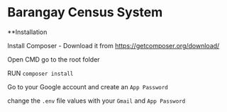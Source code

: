 # __Barangay Census System__

**Installation

Install Composer - Download it from https://getcomposer.org/download/

Open CMD go to the root folder

RUN `composer install`

Go to your Google account and create an `App Password`

change the `.env` file values with your `Gmail` and `App Password`
